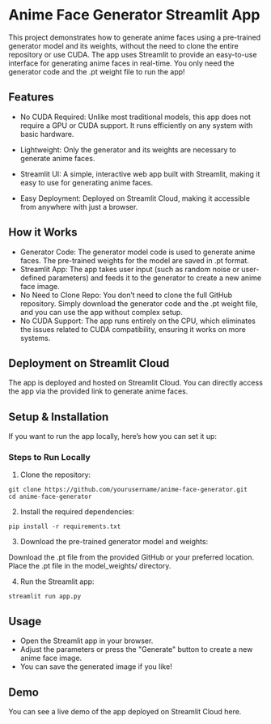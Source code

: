 # Anime Face Generator Streamlit App

This project demonstrates how to generate anime faces using a pre-trained generator model and its weights, without the need to clone the entire repository or use CUDA. The app uses Streamlit to provide an easy-to-use interface for generating anime faces in real-time. You only need the generator code and the .pt weight file to run the app!

## Features

- No CUDA Required: Unlike most traditional models, this app does not require a GPU or CUDA support. It runs efficiently on any system with basic hardware.
  
- Lightweight: Only the generator and its weights are necessary to generate anime faces.
  
- Streamlit UI: A simple, interactive web app built with Streamlit, making it easy to use for generating anime faces.
  
- Easy Deployment: Deployed on Streamlit Cloud, making it accessible from anywhere with just a browser.
  
## How it Works
- Generator Code: The generator model code is used to generate anime faces. The pre-trained weights for the model are saved in .pt format.
- Streamlit App: The app takes user input (such as random noise or user-defined parameters) and feeds it to the generator to create a new anime face image.
- No Need to Clone Repo: You don’t need to clone the full GitHub repository. Simply download the generator code and the .pt weight file, and you can use the app without complex setup.
- No CUDA Support: The app runs entirely on the CPU, which eliminates the issues related to CUDA compatibility, ensuring it works on more systems.
  
## Deployment on Streamlit Cloud
The app is deployed and hosted on Streamlit Cloud. You can directly access the app via the provided link to generate anime faces.

## Setup & Installation
If you want to run the app locally, here’s how you can set it up:

### Steps to Run Locally
1. Clone the repository:
```
git clone https://github.com/yourusername/anime-face-generator.git
cd anime-face-generator
```
2. Install the required dependencies:
```
pip install -r requirements.txt
```
3. Download the pre-trained generator model and weights:

Download the .pt file from the provided GitHub or your preferred location.
Place the .pt file in the model_weights/ directory.

4. Run the Streamlit app:
```
streamlit run app.py
```

## Usage
- Open the Streamlit app in your browser.
- Adjust the parameters or press the "Generate" button to create a new anime face image.
- You can save the generated image if you like!
## Demo
You can see a live demo of the app deployed on Streamlit Cloud here.
